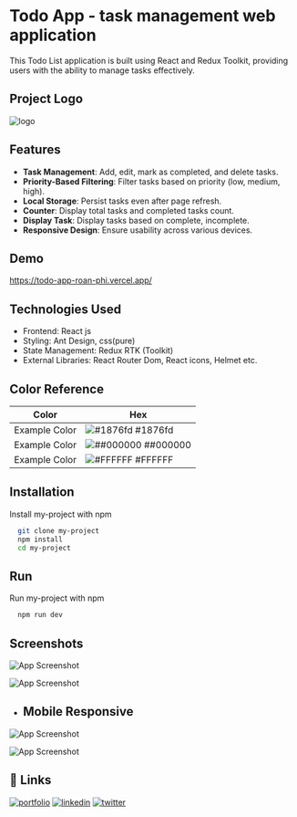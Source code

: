 
# Todo App - task management web application
This Todo List application is built using React and Redux Toolkit, providing users with the ability to manage tasks effectively. 


## Project Logo
![logo]([https://i.im.ge/2024/03/16/R6RTMP.Screenshot-from-2024-03-16-21-03-30-removebg-preview.png](https://i.im.ge/2024/03/16/R6RTMP.Screenshot-from-2024-03-16-21-03-30-removebg-preview.png))


## Features

- **Task Management**: Add, edit, mark as completed, and delete tasks.
- **Priority-Based Filtering**: Filter tasks based on priority (low, medium, high).
- **Local Storage**: Persist tasks even after page refresh.
- **Counter**: Display total tasks and completed tasks count.
- **Display Task**: Display tasks based on complete, incomplete.
- **Responsive Design**: Ensure usability across various devices.

## Demo

https://todo-app-roan-phi.vercel.app/


## Technologies Used

- Frontend: React js
- Styling: Ant Design, css(pure)
- State Management: Redux RTK (Toolkit)
- External Libraries: React Router Dom, React icons, Helmet etc.



## Color Reference

| Color             | Hex                                                                |
| ----------------- | ------------------------------------------------------------------ |
| Example Color | ![#1876fd](https://via.placeholder.com/10/1876fd?text=+) #1876fd |
| Example Color | ![##000000](https://via.placeholder.com/10/000000?text=+) ##000000 |
| Example Color | ![#FFFFFF](https://via.placeholder.com/10/#FFFFFF?text=+) #FFFFFF |


## Installation

Install my-project with npm

```bash
  git clone my-project
  npm install 
  cd my-project
```

## Run
 Run my-project with npm

```bash
  npm run dev
```



## Screenshots


![App Screenshot](https://i.im.ge/2024/03/16/R68rKF.Screenshot-from-2024-03-16-21-15-31.png)

![App Screenshot](https://i.im.ge/2024/03/16/R68IKC.Screenshot-from-2024-03-16-21-13-58.png)

- ## Mobile Responsive
![App Screenshot](https://i.im.ge/2024/03/16/R68d7h.Screenshot-from-2024-03-16-21-16-06.png)

![App Screenshot](https://i.im.ge/2024/03/16/R68spY.Screenshot-from-2024-03-16-21-16-14.png)



## 🔗 Links
[![portfolio](https://img.shields.io/badge/my_portfolio-000?style=for-the-badge&logo=ko-fi&logoColor=white)](https://nextjs-my-portfolio-electra51.vercel.app/)
[![linkedin](https://img.shields.io/badge/linkedin-0A66C2?style=for-the-badge&logo=linkedin&logoColor=white)](https://www.linkedin.com/in/safayet-nur/)
[![twitter](https://img.shields.io/badge/twitter-1DA1F2?style=for-the-badge&logo=twitter&logoColor=white)](https://twitter.com/nur_safaye51)
